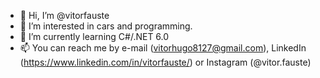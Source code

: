 - 👋 Hi, I’m @vitorfauste
- 👀 I’m interested in cars and programming.
- 🌱 I’m currently learning C#/.NET 6.0
- 📫 You can reach me by e-mail (vitorhugo8127@gmail.com), LinkedIn (https://www.linkedin.com/in/vitorfauste/) or Instagram (@vitor.fauste)

<!---
vitorfauste/vitorfauste is a ✨ special ✨ repository because its `README.md` (this file) appears on your GitHub profile.
You can click the Preview link to take a look at your changes.
--->
